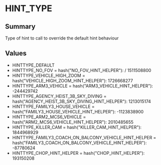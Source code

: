 # HINT_TYPE

## Summary
Type of hint to call to override the default hint behaviour

## Values
* HINTTYPE_DEFAULT
* HINTTYPE_NO_FOV = hash("NO_FOV_HINT_HELPER"): / 1511508800
* HINTTYPE_VEHICLE_HIGH_ZOOM = hash("VEHICLE_HIGH_ZOOM_HINT_HELPER"): 1726668277
* HINTTYPE_ARM3_VEHICLE = hash("ARM3_VEHICLE_HINT_HELPER"): -244429742
* HINTTYPE_AGENCY_HEIST_3B_SKY_DIVING = hash("AGENCY_HEIST_3B_SKY_DIVING_HINT_HELPER"): 1213015174
* HINTTYPE_FAMILY3_HOUSE_VEHICLE = hash("FAMILY3_HOUSE_VEHICLE_HINT_HELPER"): -1123838900
* HINTTYPE_ARM2_MCS6_VEHICLE = hash("ARM2_MCS6_VEHICLE_HINT_HELPER"): 2010485655
* HINTTYPE_KILLER_CAM = hash("KILLER_CAM_HINT_HELPER"): 1844968929
* HINTTYPE_FAMILY3_COACH_ON_BALCONY_VEHICLE_HINT_HELPER = hash("FAMILY3_COACH_ON_BALCONY_VEHICLE_HINT_HELPER"): -87780624
* HINTTYPE_CHOP_HINT_HELPER = hash("CHOP_HINT_HELPER"): 193150208